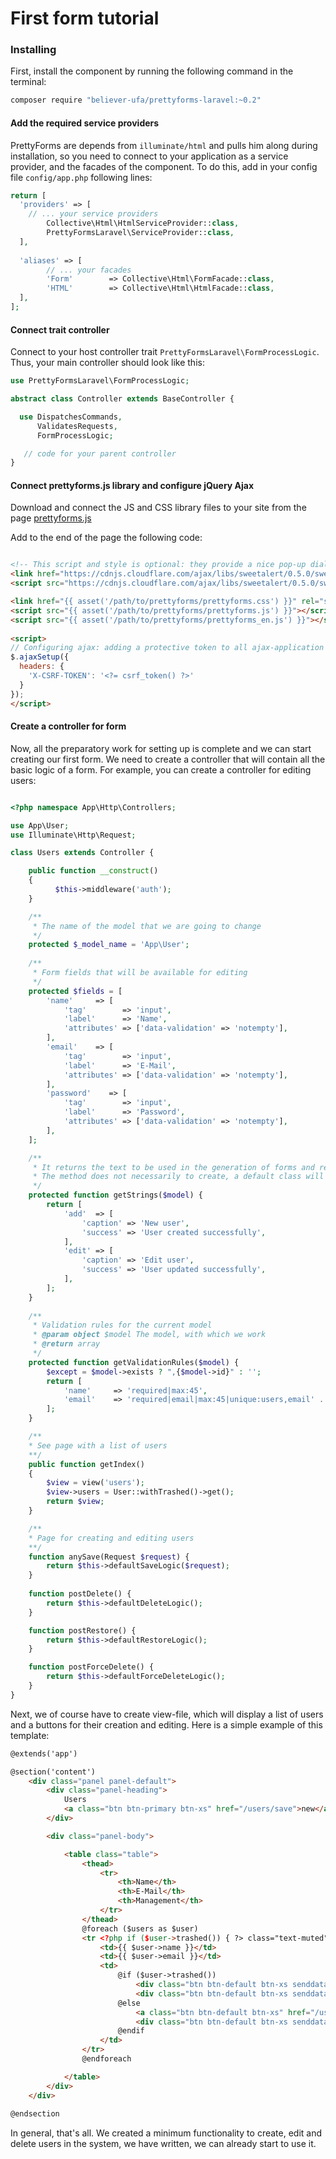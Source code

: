 # First form tutorial

### Installing

First, install the component by running the following command in the terminal:
```bash
composer require "believer-ufa/prettyforms-laravel:~0.2"
```
#### Add the required service providers
PrettyForms are depends from `illuminate/html` and pulls him along during installation, so you need to connect to your application as a service provider, and the facades of the component. To do this, add in your config file `config/app.php` following lines:
```php
return [
  'providers' => [
  	// ... your service providers
        Collective\Html\HtmlServiceProvider::class,
        PrettyFormsLaravel\ServiceProvider::class,
  ],
  
  'aliases' => [
        // ... your facades
        'Form'        => Collective\Html\FormFacade::class,
        'HTML'        => Collective\Html\HtmlFacade::class,
  ],
];  
```

#### Connect trait controller

Connect to your host controller trait `PrettyFormsLaravel\FormProcessLogic`. Thus, your main controller should look like this:
```php
use PrettyFormsLaravel\FormProcessLogic;

abstract class Controller extends BaseController {

  use DispatchesCommands,
      ValidatesRequests,
      FormProcessLogic;

   // code for your parent controller
}
```

#### Connect prettyforms.js library and configure jQuery Ajax

Download and connect the JS and CSS library files to your site from the page [prettyforms.js](https://github.com/believer-ufa/prettyforms)

Add to the end of the page the following code:
```html

<!-- This script and style is optional: they provide a nice pop-up dialogs -->
<link href="https://cdnjs.cloudflare.com/ajax/libs/sweetalert/0.5.0/sweet-alert.css" rel="stylesheet">
<script src="https://cdnjs.cloudflare.com/ajax/libs/sweetalert/0.5.0/sweet-alert.min.js"></script>

<link href="{{ asset('/path/to/prettyforms/prettyforms.css') }}" rel="stylesheet">
<script src="{{ asset('/path/to/prettyforms/prettyforms.js') }}"></script>
<script src="{{ asset('/path/to/prettyforms/prettyforms_en.js') }}"></script>
    
<script>
// Configuring ajax: adding a protective token to all ajax-application requests
$.ajaxSetup({
  headers: {
    'X-CSRF-TOKEN': '<?= csrf_token() ?>'
  }
});
</script>
```

#### Create a controller for form

Now, all the preparatory work for setting up is complete and we can start creating our first form. We need to create a controller that will contain all the basic logic of a form. For example, you can create a controller for editing users:

```php

<?php namespace App\Http\Controllers;

use App\User;
use Illuminate\Http\Request;

class Users extends Controller {

  	public function __construct()
  	{
          $this->middleware('auth');
  	}

    /**
     * The name of the model that we are going to change
     */
    protected $_model_name = 'App\User';
    
    /**
     * Form fields that will be available for editing
     */
    protected $fields = [
        'name'     => [
            'tag'        => 'input',
            'label'      => 'Name',
            'attributes' => ['data-validation' => 'notempty'],
        ],
        'email'    => [
            'tag'        => 'input',
            'label'      => 'E-Mail',
            'attributes' => ['data-validation' => 'notempty'],
        ],
        'password'    => [
            'tag'        => 'input',
            'label'      => 'Password',
            'attributes' => ['data-validation' => 'notempty'],
        ],
    ];

    /**
     * It returns the text to be used in the generation of forms and reports for the object.
     * The method does not necessarily to create, a default class will use the standard common messages and headers
     */
    protected function getStrings($model) {
        return [
            'add'  => [
                'caption' => 'New user',
                'success' => 'User created successfully',
            ],
            'edit' => [
                'caption' => 'Edit user',
                'success' => 'User updated successfully',
            ],
        ];
    }
    
    /**
     * Validation rules for the current model
     * @param object $model The model, with which we work
     * @return array
     */
    protected function getValidationRules($model) {
        $except = $model->exists ? ",{$model->id}" : '';
        return [
            'name'     => 'required|max:45',
            'email'    => 'required|email|max:45|unique:users,email' . $except,
        ];
    }

    /**
    * See page with a list of users
    **/
    public function getIndex()
    {
        $view = view('users');
        $view->users = User::withTrashed()->get();
        return $view;
    }

    /**
    * Page for creating and editing users
    **/
    function anySave(Request $request) {
        return $this->defaultSaveLogic($request);
    }
    
    function postDelete() {
        return $this->defaultDeleteLogic();
    }

    function postRestore() {
        return $this->defaultRestoreLogic();
    }

    function postForceDelete() {
        return $this->defaultForceDeleteLogic();
    }
}
```

Next, we of course have to create view-file, which will display a list of users and a buttons for their creation and editing. Here is a simple example of this template:
```html
@extends('app')

@section('content')
    <div class="panel panel-default">
        <div class="panel-heading">
            Users
            <a class="btn btn-primary btn-xs" href="/users/save">new</a>
        </div>

        <div class="panel-body">

            <table class="table">
                <thead>
                    <tr>
                        <th>Name</th>
                        <th>E-Mail</th>
                        <th>Management</th>
                    </tr>
                </thead>
                @foreach ($users as $user)
                <tr <?php if ($user->trashed()) { ?> class="text-muted" <?php } ?>>
                    <td>{{ $user->name }}</td>
                    <td>{{ $user->email }}</td>
                    <td>
                        @if ($user->trashed())
                            <div class="btn btn-default btn-xs senddata" href="/users/restore/{{$user->id}}">Restore</div>
                            <div class="btn btn-default btn-xs senddata really" data-link="/users/force-delete/{{$user->id}}">Remove completely</div>
                        @else
                            <a class="btn btn-default btn-xs" href="/users/save/{{$user->id}}">Edit</a>
                            <div class="btn btn-default btn-xs senddata" data-link="/users/delete/{{$user->id}}">Delete</div>
                        @endif
                    </td>
                </tr>
                @endforeach

            </table>
        </div>
    </div>
		
@endsection
```

In general, that's all. We created a minimum functionality to create, edit and delete users in the system, we have written, we can already start to use it.
